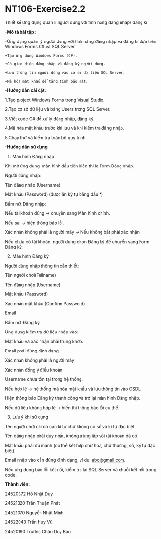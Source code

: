 # NT106-Exercise2.2
Thiết kế ứng dụng quản lí người dùng với tính năng đăng nhập/ đăng kí

**-Mô tả bài tập :**
  
  -Ứng dụng quản lý người dùng với tính năng đăng nhập và đăng kí dựa trên Windows Forms C# và SQL Server
   
    +Tạo ứng dụng Windows Forms (C#).
    
    +Có giao diện đăng nhập và đăng ký người dùng.
    
    +Lưu thông tin người dùng vào cơ sở dữ liệu SQL Server.
    
    +Mã hóa mật khẩu để tăng tính bảo mật.

**-Hướng dẫn cài đặt:**
  
  1.Tạo project Windows Forms trong Visual Studio.
  
  2.Tạo cơ sở dữ liệu và bảng Users trong SQL Server.
  
  3.Viết code C# để xử lý đăng nhập, đăng ký.
  
  4.Mã hóa mật khẩu trước khi lưu và khi kiểm tra đăng nhập.
  
  5.Chạy thử và kiểm tra toàn bộ quy trình.

**-Hướng dẫn sử dụng**

1. Màn hình Đăng nhập

Khi mở ứng dụng, màn hình đầu tiên hiển thị là Form Đăng nhập.
  
  Người dùng nhập:
  
  Tên đăng nhập (Username)
  
  Mật khẩu (Password) (được ẩn ký tự bằng dấu *)
  
  Bấm nút Đăng nhập:
  
  Nếu tài khoản đúng → chuyển sang Màn hình chính.
  
  Nếu sai → hiện thông báo lỗi.
  
  Xác nhận không phải là người máy -> Nếu không bắt phải xác nhận
  
  Nếu chưa có tài khoản, người dùng chọn Đăng ký để chuyển sang Form Đăng ký.

2. Màn hình Đăng ký

Người dùng nhập thông tin cần thiết:

  Tên người chơi(Fullname)
  
  Tên đăng nhập (Username)
  
  Mật khẩu (Password)
  
  Xác nhận mật khẩu (Confirm Password)
  
  Email
  
  Bấm nút Đăng ký:
  
  Ứng dụng kiểm tra dữ liệu nhập vào:
  
  Mật khẩu và xác nhận phải trùng khớp.
  
  Email phải đúng định dạng.
  
  Xác nhận không phải là người máy
  
  Xác nhận đồng ý điều khoản
  
  Username chưa tồn tại trong hệ thống.
  
  Nếu hợp lệ → hệ thống mã hóa mật khẩu và lưu thông tin vào CSDL.
  
  Hiện thông báo Đăng ký thành công và trở lại màn hình Đăng nhập.
  
  Nếu dữ liệu không hợp lệ → hiển thị thông báo lỗi cụ thể.

3. Lưu ý khi sử dụng

  Tên người chơi chỉ có các kí tự chữ không có số và kí tự đặc biệt
 
   Tên đăng nhập phải duy nhất, không trùng lặp với tài khoản đã có.
    
   Mật khẩu phải đủ mạnh (có thể kết hợp chữ hoa, chữ thường, số, ký tự đặc biệt).
      
   Email nhập vào cần đúng định dạng, ví dụ: abc@gmail.com.
    
   Nếu ứng dụng báo lỗi kết nối, kiểm tra lại SQL Server và chuỗi kết nối trong code.

**Thành viên:**

24520372	Hồ Nhật Duy

24521320	Trần Thuận Phát

24521070	Nguyễn Nhật Minh

24522043	Trần Huy Vũ

24520190	Trương Châu Duy Bảo
